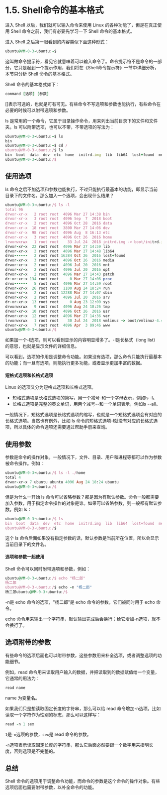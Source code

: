 # 1.5. Shell命令的基本格式

进入 Shell 以后，我们就可以输入命令来使用 Linux 的各种功能了，但是在真正使用 Shell 命令之前，我们有必要先学习一下 Shell 命令的基本格式。

进入 Shell 之后第一眼看到的内容类似下面这种形式：

```ruby
ubuntu@VM-0-3-ubuntu:~$ 
```

这叫做命令提示符，看见它就意味着可以输入命令了。命令提示符不是命令的一部分，它只是起到一个提示作用，我们将在《Shell命令提示符》一节中详细分析，本节只分析 Shell 命令的基本格式。

Shell 命令的基本格式如下：

```ruby
command [选项] [参数]
```

[]表示可选的，也就是可有可无。有些命令不写选项和参数也能执行，有些命令在必要的时候可以附带选项和参数。

ls 是常用的一个命令，它属于目录操作命令，用来列出当前目录下的文件和文件夹。ls 可以附带选项，也可以不带，不带选项的写法为：

```ruby
ubuntu@VM-0-3-ubuntu:~$ ls
bin
ubuntu@VM-0-3-ubuntu:~$ cd /
ubuntu@VM-0-3-ubuntu:/$ ls
bin  boot  data  dev  etc  home  initrd.img  lib  lib64  lost+found  media  mnt  opt  patch  proc  root  run  sbin  srv  sys  tmp  usr	var  vmlinuz  www
ubuntu@VM-0-3-ubuntu:/$ 
```

## 使用选项
ls 命令之后不加选项和参数也能执行，不过只能执行最基本的功能，即显示当前目录下的文件名。那么加入一个选项，会出现什么结果？
```ruby
ubuntu@VM-0-3-ubuntu:/$ ls -l
total 96
drwxr-xr-x   2 root root  4096 Mar 27 14:38 bin
drwxr-xr-x   3 root root  4096 Sep  7  2018 boot
drwxr-xr-x   2 root root  4096 Oct 28  2016 data
drwxr-xr-x  18 root root  3800 Mar 27 14:06 dev
drwxr-xr-x  98 root root  4096 Aug  8 16:13 etc
drwxr-xr-x   3 root root  4096 Oct 26  2016 home
lrwxrwxrwx   1 root root    33 Jul 24  2018 initrd.img -> boot/initrd.img-4.4.0-130-generic
drwxr-xr-x  22 root root  4096 Mar 27 14:59 lib
drwxr-xr-x   2 root root  4096 Mar 27 14:48 lib64
drwx------   2 root root 16384 Oct 26  2016 lost+found
drwxr-xr-x   3 root root  4096 Oct 26  2016 media
drwxr-xr-x   2 root root  4096 Jul 20  2016 mnt
drwxr-xr-x   2 root root  4096 Jul 20  2016 opt
drwxr-xr-x   2 root root  4096 Mar 27 14:43 patch
dr-xr-xr-x 134 root root     0 Mar 27 14:06 proc
drwx------   5 root root  4096 Mar 27 14:59 root
drwxr-xr-x  26 root root  1100 Aug 24 18:24 run
drwxr-xr-x   2 root root 12288 Mar 27 14:07 sbin
drwxr-xr-x   2 root root  4096 Jul 20  2016 srv
dr-xr-xr-x  13 root root     0 Aug 23 12:00 sys
drwxrwxrwx   9 root root  4096 Aug 24 18:26 tmp
drwxr-xr-x  10 root root  4096 Oct 26  2016 usr
drwxr-xr-x  12 root root  4096 Mar 27 14:36 var
lrwxrwxrwx   1 root root    30 Jul 24  2018 vmlinuz -> boot/vmlinuz-4.4.0-130-generic
drwxr-xr-x   7 root root  4096 Apr  3 09:46 www
ubuntu@VM-0-3-ubuntu:/$ 
```
如果加一个-l选项，则可以看到显示的内容明显增多了。-l是长格式（long list）的意思，也就是显示文件的详细信息。

可以看到，选项的作用是调整命令功能。如果没有选项，那么命令只能执行最基本的功能；而一旦有选项，则能执行更多功能，或者显示更加丰富的数据。

#### 短格式选项和长格式选项
Linux 的选项又分为短格式选项和长格式选项。
* 短格式选项是长格式选项的简写，用一个减号-和一个字母表示，例如ls -l。
* 长格式选项是完整的英文单词，用两个减号--和一个单词表示，例如ls --all。

一般情况下，短格式选项是长格式选项的缩写，也就是一个短格式选项会有对应的长格式选项。当然也有例外，比如 ls 命令的短格式选项-l就没有对应的长格式选项，所以具体的命令选项还需要通过帮助手册来查询。

## 使用参数
参数是命令的操作对象，一般情况下，文件、目录、用户和进程等都可以作为参数被命令操作。例如：
```ruby
ubuntu@VM-0-3-ubuntu:/$ ls -l ./home
total 4
drwxr-xr-x 7 ubuntu ubuntu 4096 Aug 24 18:24 ubuntu
ubuntu@VM-0-3-ubuntu:/$ 
```
但是为什么一开始 ls 命令可以省略参数？那是因为有默认参数。命令一般都需要加入参数，用于指定命令操作的对象是谁。如果可以省略参数，则一般都有默认参数。例如 ls：
```ruby
ubuntu@VM-0-3-ubuntu:/$ ls
bin  boot  data  dev  etc  home  initrd.img  lib  lib64  lost+found  media  mnt  opt  patch  proc  root  run  sbin  srv  sys  tmp  usr	var  vmlinuz  www
ubuntu@VM-0-3-ubuntu:/$ 
```
这个 ls 命令后面如果没有指定参数的话，默认参数是当前所在位置，所以会显示当前目录下的文件名。
#### 选项和参数一起使用
Shell 命令可以同时附带选项和参数，例如：
```ruby
ubuntu@VM-0-3-ubuntu:/$ echo "杨二郎"
杨二郎
ubuntu@VM-0-3-ubuntu:/$ echo -n "杨二郎"
杨二郎ubuntu@VM-0-3-ubuntu:/$ 
```
-n是 echo 命令的选项，"杨二郎"是 echo 命令的参数，它们被同时用于 echo 命令。

echo 命令用来输出一个字符串，默认输出完成后会换行；给它增加-n选项，就不会换行了。

## 选项附带的参数
有些命令的选项后面也可以附带参数，这些参数用来补全选项，或者调整选项的功能细节。

例如，read 命令用来读取用户输入的数据，并把读取到的数据赋值给一个变量，它通常的用法为：
```ruby
read name
```
name 为变量名。

如果我们只是想读取固定长度的字符串，那么可以给 read 命令增加-n选项。比如读取一个字符作为性别的标志，那么可以这样写：
```ruby
read -n 1 sex
```
`1`是`-n`选项的参数，`sex`是 read 命令的参数。

`-n`选项表示读取固定长度的字符串，那么它后面必然要跟一个数字用来指明长度，否则选项是不完整的。

## 总结
Shell 命令的选项用于调整命令功能，而命令的参数是这个命令的操作对象。有些选项后面也需要附带参数，以补全命令的功能。